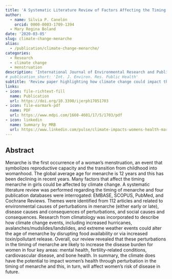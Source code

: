 ```yaml
---
title: 'A Systematic Literature Review of Factors Affecting the Timing of Menarche: The Potential for Climate Change to Impact Women’s Health'
author: 
  - name: Silvia P. Canelón
    orcid: 0000-0003-1709-1394
  - Mary Regina Boland
date: '2020-03-05'
slug: climate-change-menarche
alias:
  - /publication/climate-change-menarche/
categories:
  - Research
  - climate change
  - menstruation
description: 'International Journal of Environmental Research and Public Health'
# publication_short: 'Int. J. Environ. Res. Public Health'
subtitle: 'Review paper highlighting how climate change could impact the timing of first menstruation and increase the burden of disease.'
links:
- icon: file-richtext-fill
  name: Publication
  url: https://doi.org/10.3390/ijerph17051703
- icon: file-earmark-pdf
  name: PDF
  url: https://www.mdpi.com/1660-4601/17/5/1703/pdf
- icon: linkedin
  name: Summary by MRB
  url: https://www.linkedin.com/pulse/climate-impacts-womens-health-mary-regina-boland/?trackingId=zbL7SUeKQRqQyDUg0KNVEA%3D%3D
---
```


## Abstract

Menarche is the first occurrence of a woman’s menstruation, an event that symbolizes reproductive capacity and the transition from childhood into womanhood. The global average age for menarche is 12 years and this has been declining in recent years. Many factors that affect the timing menarche in girls could be affected by climate change. A systematic literature review was performed regarding the timing of menarche and four publication databases were interrogated: EMBASE, SCOPUS, PubMed, and Cochrane Reviews. Themes were identified from 112 articles and related to environmental causes of perturbations in menarche (either early or late), disease causes and consequences of perturbations, and social causes and consequences. Research from climatology was incorporated to describe how climate change events, including increased hurricanes, avalanches/mudslides/landslides, and extreme weather events could alter the age of menarche by disrupting food availability or via increased toxin/pollutant release. Overall, our review revealed that these perturbations in the timing of menarche are likely to increase the disease burden for women in four key areas: mental health, fertility-related conditions, cardiovascular disease, and bone health. In summary, the climate does have the potential to impact women’s health through perturbation in the timing of menarche and this, in turn, will affect women’s risk of disease in future.